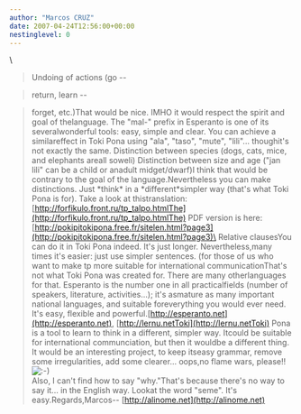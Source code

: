 ```yaml
---
author: "Marcos CRUZ"
date: 2007-04-24T12:56:00+00:00
nestinglevel: 0
---
```

\
> Undoing of actions (go --

> return, learn --

> forget, etc.)That would be nice. IMHO it would respect the spirit and goal of thelanguage. The "mal-" prefix in Esperanto is one of its severalwonderful tools: easy, simple and clear. You can achieve a similareffect in Toki Pona using "ala", "taso", "mute", "lili"... thoughit's not exactly the same.
> Distinction between species (dogs, cats, mice, and elephants areall soweli)
> Distinction between size and age ("jan lili" can be a child or anadult midget/dwarf)I think that would be contrary to the goal of the language.Nevertheless you can make distinctions. Just \*think\* in a \*different\*simpler way (that's what Toki Pona is for). Take a look at thistranslation:[http://forfikulo.front.ru/tp_talpo.htmlThe](http://forfikulo.front.ru/tp_talpo.htmlThe) PDF version is here:[http://pokipitokipona.free.fr/sitelen.html?page3](http://pokipitokipona.free.fr/sitelen.html?page3)\
> Relative clausesYou can do it in Toki Pona indeed. It's just longer. Nevertheless,many times it's easier: just use simpler sentences.
>(for those of us who want to make tp more suitable
> for international communicationThat's not what Toki Pona was created for. There are many otherlanguages for that. Esperanto is the number one in all practicalfields (number of speakers, literature, activities...); it's asmature as many important national languages, and suitable foreverything you would ever need. It's easy, flexible and powerful.[http://esperanto.net](http://esperanto.net), [http://lernu.netToki](http://lernu.netToki) Pona is a tool to learn to think in a different, simpler way. Itcould be suitable for international communciation, but then it wouldbe a different thing. It would be an interesting project, to keep itseasy grammar, remove some irregularities, add some clearer... oops,no flame wars, please!! ![:-)](images/smilies/icon_e_smile.gif "Smile")\
> Also, I can't find how to say "why."That's because there's no way to say it... in the English way. Lookat the word "seme". It's easy.Regards,Marcos--
[http://alinome.net](http://alinome.net)
